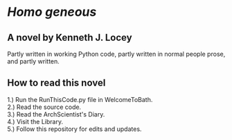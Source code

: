 # *Homo geneous*

## A novel by Kenneth J. Locey
Partly written in working Python code, partly written in normal people prose, and partly written.

## How to read this novel
1.) Run the RunThisCode.py file in WelcomeToBath.  
2.) Read the source code.  
3.) Read the ArchScientist's Diary.  
4.) Visit the Library.  
5.) Follow this repository for edits and updates.  
